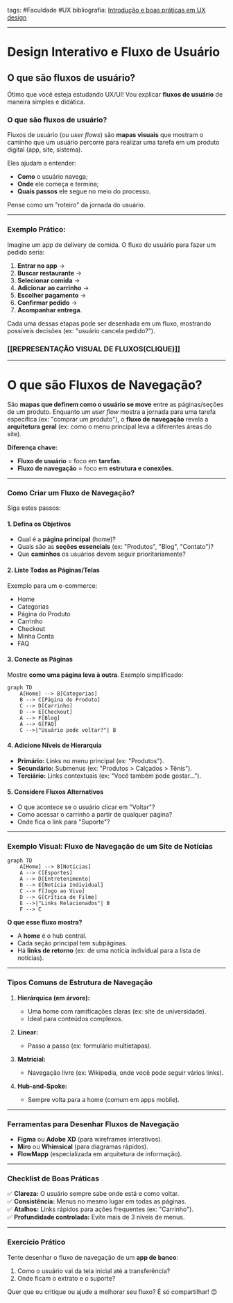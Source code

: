 tags: #Faculdade #UX 
bibliografia: [Introdução e boas práticas em UX design](https://plataforma.bvirtual.com.br/Acervo/Publicacao/212580)

___
# Design Interativo e Fluxo de Usuário
## O que são fluxos de usuário?
Ótimo que você esteja estudando UX/UI! Vou explicar **fluxos de usuário** de maneira simples e didática.  

### **O que são fluxos de usuário?**  
Fluxos de usuário (ou *user flows*) são **mapas visuais** que mostram o caminho que um usuário percorre para realizar uma tarefa em um produto digital (app, site, sistema).  

Eles ajudam a entender:  
- **Como** o usuário navega;  
- **Onde** ele começa e termina;  
- **Quais passos** ele segue no meio do processo.  

Pense como um "roteiro" da jornada do usuário.  

---  

### **Exemplo Prático:**  
Imagine um app de delivery de comida. O fluxo do usuário para fazer um pedido seria:  

1. **Entrar no app** →  
2. **Buscar restaurante** →  
3. **Selecionar comida** →  
4. **Adicionar ao carrinho** →  
5. **Escolher pagamento** →  
6. **Confirmar pedido** →  
7. **Acompanhar entrega**.  

Cada uma dessas etapas pode ser desenhada em um fluxo, mostrando possíveis decisões (ex: "usuário cancela pedido?").  

### [[REPRESENTAÇÃO VISUAL DE FLUXOS(CLIQUE)]]
___


# **O que são Fluxos de Navegação?**  
São **mapas que definem como o usuário se move** entre as páginas/seções de um produto. Enquanto um *user flow* mostra a jornada para uma tarefa específica (ex: "comprar um produto"), o **fluxo de navegação** revela a **arquitetura geral** (ex: como o menu principal leva a diferentes áreas do site).  

**Diferença chave:**  
- **Fluxo de usuário** = foco em **tarefas**.  
- **Fluxo de navegação** = foco em **estrutura e conexões**.  

---

### **Como Criar um Fluxo de Navegação?**  
Siga estes passos:  

#### **1. Defina os Objetivos**  
- Qual é a **página principal** (home)?  
- Quais são as **seções essenciais** (ex: "Produtos", "Blog", "Contato")?  
- Que **caminhos** os usuários devem seguir prioritariamente?  

#### **2. Liste Todas as Páginas/Telas**  
Exemplo para um e-commerce:  
- Home  
- Categorias  
- Página do Produto  
- Carrinho  
- Checkout  
- Minha Conta  
- FAQ  

#### **3. Conecte as Páginas**  
Mostre **como uma página leva à outra**. Exemplo simplificado:  

```mermaid
graph TD
    A[Home] --> B[Categorias]
    B --> C[Página do Produto]
    C --> D[Carrinho]
    D --> E[Checkout]
    A --> F[Blog]
    A --> G[FAQ]
    C -->|"Usuário pode voltar?"| B
```  

#### **4. Adicione Níveis de Hierarquia**  
- **Primário:** Links no menu principal (ex: "Produtos").  
- **Secundário:** Submenus (ex: "Produtos > Calçados > Tênis").  
- **Terciário:** Links contextuais (ex: "Você também pode gostar...").

#### **5. Considere Fluxos Alternativos**  
- O que acontece se o usuário clicar em "Voltar"?  
- Como acessar o carrinho a partir de qualquer página?  
- Onde fica o link para "Suporte"?  

---

### **Exemplo Visual: Fluxo de Navegação de um Site de Notícias**  
```mermaid
graph TD
    A[Home] --> B[Notícias]
    A --> C[Esportes]
    A --> D[Entretenimento]
    B --> E[Notícia Individual]
    C --> F[Jogo ao Vivo]
    D --> G[Crítica de Filme]
    E -->|"Links Relacionados"| B
    F --> C
```  
**O que esse fluxo mostra?**  
- A **home** é o hub central.  
- Cada seção principal tem subpáginas.  
- Há **links de retorno** (ex: de uma notícia individual para a lista de notícias).  

---

### **Tipos Comuns de Estrutura de Navegação**  
1. **Hierárquica (em árvore):**  
   - Uma home com ramificações claras (ex: site de universidade).  
   - Ideal para conteúdos complexos.  

2. **Linear:**  
   - Passo a passo (ex: formulário multietapas).  

3. **Matricial:**  
   - Navegação livre (ex: Wikipedia, onde você pode seguir vários links).  

4. **Hub-and-Spoke:**  
   - Sempre volta para a home (comum em apps mobile).  

---

### **Ferramentas para Desenhar Fluxos de Navegação**  
- **Figma** ou **Adobe XD** (para wireframes interativos).  
- **Miro** ou **Whimsical** (para diagramas rápidos).  
- **FlowMapp** (especializada em arquitetura de informação).  

---

### **Checklist de Boas Práticas**  
✅ **Clareza:** O usuário sempre sabe onde está e como voltar.  
✅ **Consistência:** Menus no mesmo lugar em todas as páginas.  
✅ **Atalhos:** Links rápidos para ações frequentes (ex: "Carrinho").  
✅ **Profundidade controlada:** Evite mais de 3 níveis de menus.  

---

### **Exercício Prático**  
Tente desenhar o fluxo de navegação de um **app de banco**:  
1. Como o usuário vai da tela inicial até a transferência?  
2. Onde ficam o extrato e o suporte?  

Quer que eu critique ou ajude a melhorar seu fluxo? É só compartilhar! 😊